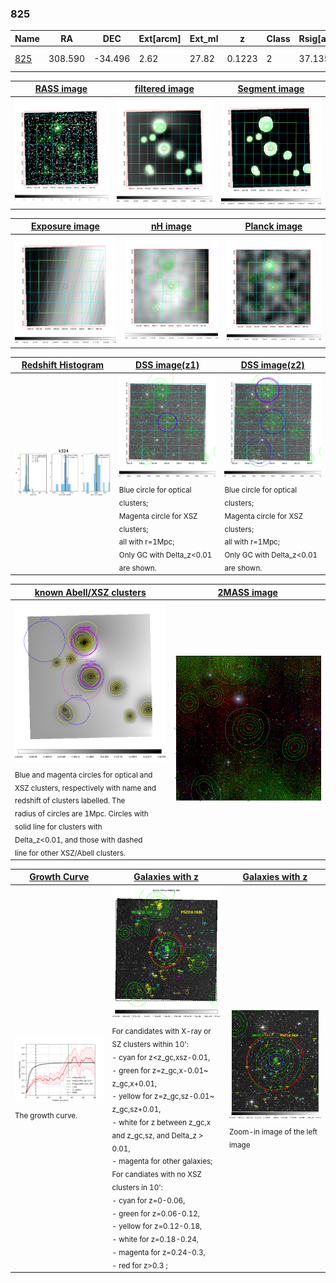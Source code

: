 <div STYLE="page-break-after: always;"></div>

### 825

|Name          |RA          |DEC      | Ext[arcm] | Ext_ml | z    | Class| Rsig[arcmin] | CRsig[c/s] | CR500[c/s] | R500[Mpc] |L500[erg/s]|F500[erg/s/cm^2]| M500[Msun]|Tx[keV]|beta|GC(XSZ,Delta_z<0.01)| GC(OPT,Delta_z<0.01)|GC|alias|
|--------------|------------|------------|---|---|-----------|--------|------|------|----|----|----|----|----|----|----|----|----|----|---|
|[825](script/825.md)     | 308.590       | -34.496       | 2.62    | 27.82   | 0.1223 | 2   | 37.135 |0.466 |0.414 |1.126 |3.133e+44 |8.022e-12 |4.568e+14 |5.682 |0.380 |Tar, |Wen, |Tar, A, |k324|

|[RASS image](../image/825/825_img.pdf)|[filtered image](../image/825/825_fil.pdf)|[Segment image](../image/825/825_seg.pdf)|
|-------------------|--------------------|-------------------|
| <img src="../image/825/825_img.png" width="300">  | <img src="../image/825/825_fil.png" width="300">   | <img src="../image/825/825_seg.png" width="300">  |

|[Exposure image](../image/825/825_mex.pdf)| [nH image](../image/825/825_nh.pdf)| [Planck image](../image/825/825_p.pdf)|
|-------------------|--------------------|-------------------|
|<img src="../image/825/825_mex.png" width="300">   | <img src="../image/825/825_nh.png" width="300">    | <img src="../image/825/825_p.png" width="300"> |

|[Redshift Histogram](../image/825/825_zg.pdf) | [DSS image(z1)](../image/825/825_dss_z1.pdf)      |  [DSS image(z2)](../image/825/825_dss_z2.pdf)    |
|-------------------|--------------------|-------------------|
|<img src="../image/825/825_zg.png" width="300"> |<img src="../image/825/825_dss_z1.png" width="300"> <sub><br>Blue circle for optical clusters; <br>Magenta circle for XSZ clusters; <br>all with r=1Mpc; <br>Only GC with Delta_z<0.01 are shown. </sub>| <img src="../image/825/825_dss_z2.png" width="300"><sub><br>Blue circle for optical clusters; <br>Magenta circle for XSZ clusters; <br>all with r=1Mpc; <br>Only GC with Delta_z<0.01 are shown. </sub> |

|[known Abell/XSZ clusters](../image/825/825_m.pdf) | [2MASS image](../image/825/825_2mass.pdf)      |
|-------------------|-------------------|
|<img src=../image/825/825_m.png width="300"> <sub><br>Blue and magenta circles for optical and <br>XSZ clusters, respectively with name and <br>redshift of clusters labelled. The <br>radius of circles are 1Mpc. Circles with <br>solid line for clusters with <br>Delta_z<0.01, and those with dashed <br>line for other XSZ/Abell clusters.        </sub>|<img src="../image/825/825_2mass.png" width="300">  |

|[Growth Curve](../image/825/825_gca_all.png) |[Galaxies with z](../image/825/825_opt_ned.pdf) |[Galaxies with z](../image/825/825_opt_ned_zoom.pdf) |
|-------------------|-------------------|-------------------|
| <img src="../image/825/825_gca_all.png" width="300"> <sub><br>The growth curve.</sub>| <img src=../image/825/825_opt_ned.png width="300"> <br><sub> For candidates with X-ray or SZ clusters within 10': <br> - cyan for z<z_gc,xsz-0.01, <br> - green for z=z_gc,x-0.01~ z_gc,x+0.01, <br> - yellow for z=z_gc,sz-0.01~ z_gc,sz+0.01, <br> - white for z between z_gc,x and z_gc,sz, and Delta_z > 0.01, <br> - magenta for other galaxies; <br>For candiates with no XSZ clusters in 10': <br> - cyan for z=0-0.06, <br> - green for z=0.06-0.12, <br> - yellow for z=0.12-0.18, <br> - white for z=0.18-0.24, <br> - magenta for z=0.24-0.3, <br> - red for z>0.3 ;  </sub>|<img src=../image/825/825_opt_ned_zoom.png width="300">  <br><sub> Zoom-in image of the left image</sub>|




